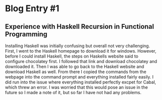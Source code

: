 # Blog Entry #1
## Experience with Haskell Recursion in Functional Programming

Installing Haskell was initially confusing but overall not very challenging. First, I went to the Haskell homepage to download it for windows. However, before I could install Haskell, the steps on Haskells website said to configure chocolatey first. I followed that link and download chocolatey and downloaded it. Then I was able to go back to the Haskell website and download Haskell as well. From there I copied the commands from the webpage into the command prompt and everything installed fairly easily. I did run into the issue where everything installed perfectly excpet for Cabal, which threw an error. I was worried that this would pose an issue in the future so I made a note of it, but so far I have not had any problems.  
